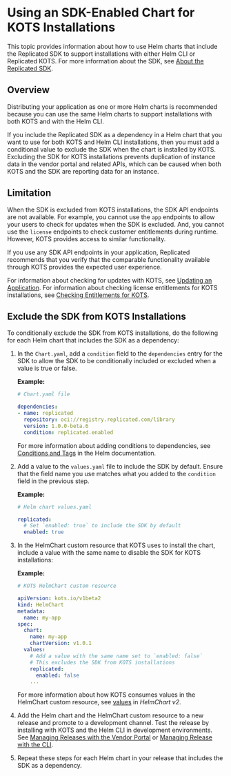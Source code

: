 # Using an SDK-Enabled Chart for KOTS Installations

This topic provides information about how to use Helm charts that include the Replicated SDK to support installations with either Helm CLI or Replicated KOTS. For more information about the SDK, see [About the Replicated SDK](replicated-sdk-overview).

## Overview

Distributing your application as one or more Helm charts is recommended because you can use the same Helm charts to support installations with both KOTS and with the Helm CLI.

If you include the Replicated SDK as a dependency in a Helm chart that you want to use for both KOTS and Helm CLI installations, then you must add a conditional value to exclude the SDK when the chart is installed by KOTS. Excluding the SDK for KOTS installations prevents duplication of instance data in the vendor portal and related APIs, which can be caused when both KOTS and the SDK are reporting data for an instance.

## Limitation

When the SDK is excluded from KOTS installations, the SDK API endpoints are not available. For example, you cannot use the `app` endpoints to allow your users to check for updates when the SDK is excluded. And, you cannot use the `license` endpoints to check customer entitlements during runtime. However, KOTS provides access to similar functionality.

If you use any SDK API endpoints in your application, Replicated recommends that you verify that the comparable functionality available through KOTS provides the expected user experience.

For information about checking for updates with KOTS, see [Updating an Application](/enterprise/updating-apps). For information about checking license entitlements for KOTS installations, see [Checking Entitlements for KOTS](/vendor/licenses-referencing-fields).

## Exclude the SDK from KOTS Installations

To conditionally exclude the SDK from KOTS installations, do the following for each Helm chart that includes the SDK as a dependency:

1. In the `Chart.yaml`, add a `condition` field to the `dependencies` entry for the SDK to allow the SDK to be conditionally included or excluded when a value is true or false.

   **Example:**

   ```yaml
   # Chart.yaml file

   dependencies:
   - name: replicated
     repository: oci://registry.replicated.com/library
     version: 1.0.0-beta.6
     condition: replicated.enabled
   ```

   For more information about adding conditions to dependencies, see [Conditions and Tags](https://helm.sh/docs/chart_best_practices/dependencies/#conditions-and-tags) in the Helm documentation.

1. Add a value to the `values.yaml` file to include the SDK by default. Ensure that the field name you use matches what you added to the `condition` field in the previous step. 

   **Example:**

    ```yaml
    # Helm chart values.yaml
    
    replicated:
      # Set `enabled: true` to include the SDK by default
      enabled: true
    ```

1. In the HelmChart custom resource that KOTS uses to install the chart, include a value with the same name to disable the SDK for KOTS installations:

   **Example:**

    ```yaml
    # KOTS HelmChart custom resource

    apiVersion: kots.io/v1beta2
    kind: HelmChart
    metadata:
      name: my-app
    spec:
      chart:
        name: my-app
        chartVersion: v1.0.1
      values:
        # Add a value with the same name set to `enabled: false`
        # This excludes the SDK from KOTS installations
        replicated:
          enabled: false
        ...     
    ```

    For more information about how KOTS consumes values in the HelmChart custom resource, see [values](/reference/custom-resource-helmchart-v2#values) in _HelmChart v2_.

 1. Add the Helm chart and the HelmChart custom resource to a new release and promote to a development channel. Test the release by installing with KOTS and the Helm CLI in development environments. See [Managing Releases with the Vendor Portal](releases-creating-releases) or [Managing Release with the CLI](releases-creating-cli).

 1. Repeat these steps for each Helm chart in your release that includes the SDK as a dependency. 
